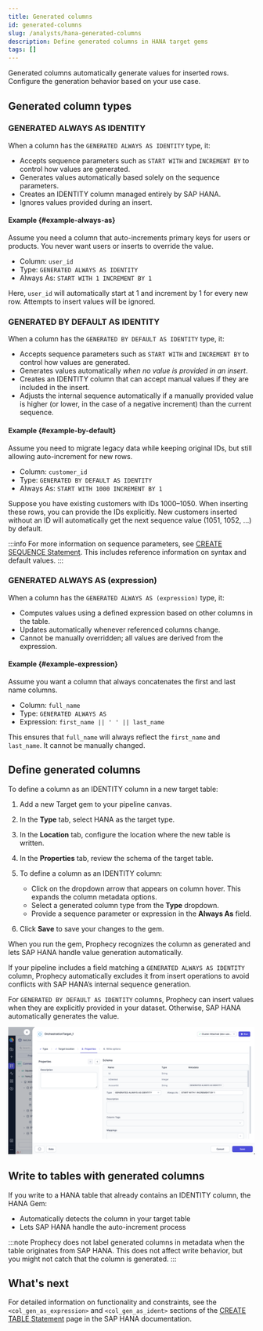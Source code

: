 ```yaml
---
title: Generated columns
id: generated-columns
slug: /analysts/hana-generated-columns
description: Define generated columns in HANA target gems
tags: []
---
```


Generated columns automatically generate values for inserted rows. Configure the generation behavior based on your use case.

## Generated column types

### GENERATED ALWAYS AS IDENTITY

When a column has the `GENERATED ALWAYS AS IDENTITY` type, it:

- Accepts sequence parameters such as `START WITH` and `INCREMENT BY` to control how values are generated.
- Generates values automatically based solely on the sequence parameters.
- Creates an IDENTITY column managed entirely by SAP HANA.
- Ignores values provided during an insert.

#### Example {#example-always-as}

Assume you need a column that auto-increments primary keys for users or products. You never want users or inserts to override the value.

- Column: `user_id`
- Type: `GENERATED ALWAYS AS IDENTITY`
- Always As: `START WITH 1 INCREMENT BY 1`

Here, `user_id` will automatically start at 1 and increment by 1 for every new row. Attempts to insert values will be ignored.

### GENERATED BY DEFAULT AS IDENTITY

When a column has the `GENERATED BY DEFAULT AS IDENTITY` type, it:

- Accepts sequence parameters such as `START WITH` and `INCREMENT BY` to control how values are generated.
- Generates values automatically _when no value is provided in an insert_.
- Creates an IDENTITY column that can accept manual values if they are included in the insert.
- Adjusts the internal sequence automatically if a manually provided value is higher (or lower, in the case of a negative increment) than the current sequence.

#### Example {#example-by-default}

Assume you need to migrate legacy data while keeping original IDs, but still allowing auto-increment for new rows.

- Column: `customer_id`
- Type: `GENERATED BY DEFAULT AS IDENTITY`
- Always As: `START WITH 1000 INCREMENT BY 1`

Suppose you have existing customers with IDs 1000–1050. When inserting these rows, you can provide the IDs explicitly. New customers inserted without an ID will automatically get the next sequence value (1051, 1052, ...) by default.

:::info
For more information on sequence parameters, see [CREATE SEQUENCE Statement](https://help.sap.com/docs/SAP_HANA_PLATFORM/4fe29514fd584807ac9f2a04f6754767/20d509277519101489029c064d468c5d.html). This includes reference information on syntax and default values.
:::

### GENERATED ALWAYS AS (expression)

When a column has the `GENERATED ALWAYS AS (expression)` type, it:

- Computes values using a defined expression based on other columns in the table.
- Updates automatically whenever referenced columns change.
- Cannot be manually overridden; all values are derived from the expression.

#### Example {#example-expression}

Assume you want a column that always concatenates the first and last name columns.

- Column: `full_name`
- Type: `GENERATED ALWAYS AS`
- Expression: `first_name || ' ' || last_name`

This ensures that `full_name` will always reflect the `first_name` and `last_name`. It cannot be manually changed.

## Define generated columns

To define a column as an IDENTITY column in a new target table:

1. Add a new Target gem to your pipeline canvas.
1. In the **Type** tab, select HANA as the target type.
1. In the **Location** tab, configure the location where the new table is written.
1. In the **Properties** tab, review the schema of the target table.
1. To define a column as an IDENTITY column:

   - Click on the dropdown arrow that appears on column hover. This expands the column metadata options.
   - Select a generated column type from the **Type** dropdown.
   - Provide a sequence parameter or expression in the **Always As** field.

1. Click **Save** to save your changes to the gem.

When you run the gem, Prophecy recognizes the column as generated and lets SAP HANA handle value generation automatically.

If your pipeline includes a field matching a `GENERATED ALWAYS AS IDENTITY` column, Prophecy automatically excludes it from insert operations to avoid conflicts with SAP HANA’s internal sequence generation.

For `GENERATED BY DEFAULT AS IDENTITY` columns, Prophecy can insert values when they are explicitly provided in your dataset. Otherwise, SAP HANA automatically generates the value.

![Hana table schema](img/hana-properties.png)

## Write to tables with generated columns

If you write to a HANA table that already contains an IDENTITY column, the HANA Gem:

- Automatically detects the column in your target table
- Lets SAP HANA handle the auto-increment process

:::note
Prophecy does not label generated columns in metadata when the table originates from SAP HANA. This does not affect write behavior, but you might not catch that the column is generated.
:::

## What's next

For detailed information on functionality and constraints, see the `<col_gen_as_expression>` and `<col_gen_as_ident>` sections of the [CREATE TABLE Statement](https://help.sap.com/docs/SAP_HANA_PLATFORM/4fe29514fd584807ac9f2a04f6754767/20d58a5f75191014b2fe92141b7df228.html) page in the SAP HANA documentation.
